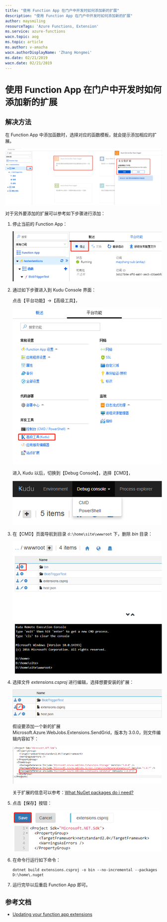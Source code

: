 ```yaml
---
title: "使用 Function App 在门户中开发时如何添加新的扩展"
description: "使用 Function App 在门户中开发时如何添加新的扩展"
author: maysmiling
resourceTags: 'Azure Functions, Extension'
ms.service: azure-functions
wacn.topic: aog
ms.topic: article
ms.author: v-amazha
wacn.authorDisplayName: 'Zhang Hongmei'
ms.date: 02/21/2019
wacn.date: 02/21/2019
---
```


# 使用 Function App 在门户中开发时如何添加新的扩展

## 解决方法

在 Function App 中添加函数时，选择对应的函数模板，就会提示添加相应的扩展。

![01](media/aog-azure-functions-howto-add-new-extension-in-portal/01.png "01")

对于另外要添加的扩展可以参考如下步骤进行添加：

1. 停止当前的 Function App：

    ![02](media/aog-azure-functions-howto-add-new-extension-in-portal/02.png "02")

2. 通过如下步骤进入到 Kudu Console 界面：

    点击【平台功能】→【高级工具】，

    ![03](media/aog-azure-functions-howto-add-new-extension-in-portal/03.png "03")

    进入 Kudu 以后，切换到【Debug Console】，选择【CMD】，

    ![04](media/aog-azure-functions-howto-add-new-extension-in-portal/04.png "04")

3. 在【CMD】页面导航到目录 `d:\home\site\wwwroot` 下，删除 *bin* 目录：

    ![05](media/aog-azure-functions-howto-add-new-extension-in-portal/05.png "05")

4. 选择文件 *extensions.csproj* 进行编辑，选择想要安装的扩展：

    ![06](media/aog-azure-functions-howto-add-new-extension-in-portal/06.png "06")

    假设要添加一个新的扩展 Microsoft.Azure.WebJobs.Extensions.SendGrid，版本为 3.0.0，则文件编辑内容如下：

    ![07](media/aog-azure-functions-howto-add-new-extension-in-portal/07.png "07")

    关于扩展的信息可以参考：[What NuGet packages do i need?](https://github.com/Azure/azure-functions-host/wiki/Updating-your-function-app-extensions#what-nuget-packages-do-i-need)

5. 点击【保存】按钮：

    ![08](media/aog-azure-functions-howto-add-new-extension-in-portal/08.png "08")

6. 在命令行运行如下命令：

    ```shell
    dotnet build extensions.csproj -o bin --no-incremental --packages D:\home\.nuget
    ```

7. 运行完毕以后重启 Function App 即可。

## 参考文档

* [Updating your function app extensions](https://github.com/Azure/azure-functions-host/wiki/Updating-your-function-app-extensions)